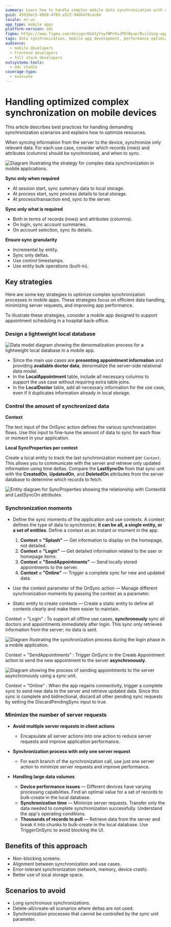 ```yaml
---
summary: Learn how to handle complex mobile data synchronization with optimized strategies and best practices in OutSystems Developer Cloud (ODC).
guid: 45916ec5-8860-4f8d-a522-94db4f8cac6e
locale: en-us
app_type: mobile apps
platform-version: odc
figma: https://www.figma.com/design/6G4tyYswfWPn5uJPDlBpvp/Building-apps?node-id=7943-11
tags: data synchronization, mobile app development, performance optimization, local storage, data modelling
audience:
  - mobile developers
  - frontend developers
  - full stack developers
outsystems-tools:
  - odc studio
coverage-type:
  - evaluate
---
```


# Handling optimized complex synchronization on mobile devices

This article describes best practices for handling demanding synchronization scenarios and explains how to optimize resources.

When syncing information from the server to the device, synchronize only relevant data. For each use case, consider which records (rows) and attributes (columns) should be synchronized, and when to sync.

![Diagram illustrating the strategy for complex data synchronization in mobile applications.](images/mobile-complex-synchronization-diag.png "Mobile Complex Synchronization Strategy")

**Sync only when required**

* At session start, sync summary data to local storage.
* At process start, sync process details to local storage.
* At process/transaction end, sync to the server.

**Sync only what is required**

* Both in terms of records (rows) and attributes (columns).
* On login, sync account summaries.
* On account selection, sync its details.

**Ensure sync granularity**

* Incremental by entity.
* Sync only deltas.
* Use control timestamps.
* Use entity bulk operations (built-in).

## Key strategies

Here are some key strategies to optimize complex synchronization processes in mobile apps. These strategies focus on efficient data handling, minimizing server requests, and improving app performance.

To illustrate these strategies, consider a mobile app designed to support appointment scheduling in a hospital back-office.

### Design a lightweight local database

![Data model diagram showing the denormalization process for a lightweight local database in a mobile app.](images/lightweight-data-model-odcs.png "Lightweight Data Model for Mobile")

* Since the main use cases are **presenting appointment information** and providing **available doctor data**, denormalize the server-side relational data model.
* In the **LocalAppointment** table, include all necessary columns to support the use case without requiring extra table joins.
* In the **LocalDoctor** table, add all necessary information for the use case, even if it duplicates information already in local storage.

### Control the amount of synchronized data

**Context**

The text input of the OnSync action defines the various synchronization flows. Use this input to fine-tune the amount of data to sync for each flow or moment in your application.

**Local SyncProperties per context**

Create a local entity to track the last synchronization moment per `Context`. This allows you to communicate with the server and retrieve only updated information using time deltas. Compare the **LastSyncOn** from that sync unit with the **CreatedOn**, **UpdatedOn**, and **DeletedOn** attributes from the server database to determine which records to fetch.

![Entity diagram for SyncProperties showing the relationship with ContextId and LastSyncOn attributes.](images/sync-properties-entity-odcs.png "Sync Properties Entity Diagram")

### Synchronization moments

* Define the sync moments of the application and use contexts. A context defines the type of data to synchronize; **it can be all, a single entity, or a set of entities**. Define a context as an instant or moment in the app.

    1. **Context = "Splash"** — Get information to display on the homepage, not detailed.
    2. **Context = "Login"** — Get detailed information related to the user or homepage items.
    3. **Context = "SendAppointments"** — Send locally stored appointments to the server.
    4. **Context = "Online"** — Trigger a complete sync for new and updated data.

* Use the context parameter of the OnSync action — Manage different synchronization moments by passing the context as a parameter.
* Static entity to create contexts — Create a static entity to define all contexts clearly and make them easier to maintain.

Context = "Login"
:   To support all offline use cases, **synchronously** sync all doctors and appointments immediately after login. This sync only retrieves information from the server; no data is sent.

![Diagram illustrating the synchronization process during the login phase in a mobile application.](images/sync-unit-login-odcs.png "Sync Unit Login Process")

Context = "SendAppointments"
:   Trigger OnSync in the Create Appointment action to send the new appointment to the server **asynchronously**.

![Diagram showing the process of sending appointments to the server asynchronously using a sync unit.](images/sync-unit-send-appointments-odcs.png "Sync Unit Send Appointments Process")

Context = "Online"
:   When the app regains connectivity, trigger a complete sync to send new data to the server and retrieve updated data. Since this sync is complete and bidirectional, discard all other pending sync requests by setting the DiscardPendingSync input to true.

### Minimize the number of server requests

* **Avoid multiple server requests in client actions**

    * Encapsulate all server actions into one action to reduce server requests and improve application performance.

* **Synchronization process with only one server request**

    * For each branch of the synchronization call, use just one server action to minimize server requests and improve performance.

* **Handling large data volumes**

    * **Device performance issues** — Different devices have varying processing capabilities. Find an optimal value for a set of records to bulk-create in the local database.
    * **Synchronization time** — Minimize server requests. Transfer only the data needed to complete synchronization successfully. Understand the app's operating conditions.
    * **Thousands of records to pull** — Retrieve data from the server and break it into chunks to bulk-create in the local database. Use TriggerOnSync to avoid blocking the UI.

## Benefits of this approach

* Non-blocking screens.
* Alignment between synchronization and use cases.
* Error-tolerant synchronization (network, memory, device crash).
* Better use of local storage space.

## Scenarios to avoid

* Long synchronous synchronizations.
* Delete-all/create-all scenarios where deltas are not used.
* Synchronization processes that cannot be controlled by the sync unit parameter.
